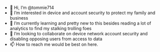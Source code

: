 - 👋 Hi, I’m @tommie714
- 👀 I’m interested in device and account security to protect my family and business 
- 🌱 I’m currently learning and pretty new to this besides reading a lot of analytics to find my stalking trolling foes
- 💞️ I’m looking to collaborate on device network account security and disabling opposing users from access to data
- 📫 How to reach me would be best on here.

<!---
tommie714/tommie714 is a ✨ special ✨ repository because its `README.md` (this file) appears on your GitHub profile.
You can click the Preview link to take a look at your changes.
--->
